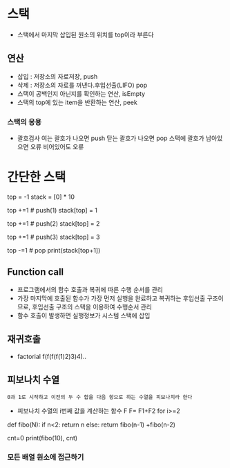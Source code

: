 #  스택
 - 스택에서 마지막 삽입된 원소의 위치를 top이라 부른다
## 연산
 - 삽입 : 저장소의 자료저장, push
 - 삭제 : 저장소의 자료를 꺼낸다.후입선출(LIFO) pop
 - 스택이 공백인지 아닌지를 확인하는 연산, isEmpty
 - 스택의 top에 있는 item을 반환하는 연산, peek

### 스택의 응용
- 괄호검사
    여는 괄호가 나오면 push 닫는 괄호가 나오면 pop
    스택에 괄호가 남아있으면 오류 비어있어도 오류
# 간단한 스택
top = -1
stack = [0] * 10

top +=1 # push(1)
stack[top] = 1

top +=1 # push(2)
stack[top] = 2

top +=1 # push(3)
stack[top] = 3


top -=1 # pop
print(stack[top+1])

## Function call
- 프로그램에서의 함수 호출과 복귀에 따른 수행 순서를 관리
- 가장 마지막에 호출된 함수가 가장 먼저 실행을 완료하고 복귀하는 후입선출 구조이므로, 후입선출 구조의 스택을 이용하여 수행순서 관리
- 함수 호출이 발생하면 실행정보가 시스템 스택에 삽입

## 재귀호출
- factorial f(f(f(f(1)2)3)4)..
## 피보나치 수열
    0과 1로 시작하고 이전의 두 수 합을 다음 항으로 하는 수열을 피보나치라 한다

- 피보나치 수열의 i번째 값을 계산하는 함수 F
    F= F1+F2 for i>=2

def fibo(N):
    if n<2:
        return n
    else:
        return fibo(n-1) +fibo(n-2)

cnt=0
print(fibo(10), cnt)

### 모든 배열 원소에 접근하기

